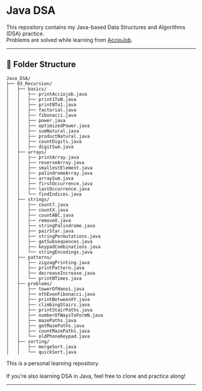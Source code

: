 # Java DSA

This repository contains my Java-based Data Structures and Algorithms (DSA) practice.  
Problems are solved while learning from [AccioJob](https://www.acciojob.com).

---

## 📁 Folder Structure

```
Java_DSA/
├── 03_Recursion/
│   ├── basics/
│   │   ├── printAcciojob.java
│   │   ├── print1ToN.java
│   │   ├── printNTo1.java
│   │   ├── factorial.java
│   │   ├── fibonacci.java
│   │   ├── power.java
|   |   ├── optimizedPower.java
│   │   ├── sumNatural.java
│   │   ├── productNatural.java
│   │   ├── countDigits.java
│   │   ├── digitSum.java
│   ├── arrays/
│   │   ├── printArray.java
│   │   ├── reverseArray.java
│   │   ├── smallestElement.java
│   │   ├── palindromeArray.java
│   │   ├── arraySum.java
│   │   ├── firstOccurrence.java
│   │   ├── lastOccurrence.java
│   │   └── findIndices.java
│   ├── strings/
│   │   ├── count7.java
│   │   ├── countX.java
│   │   ├── countABC.java
│   │   ├── removeX.java
│   │   ├── stringPalindrome.java
│   │   ├── pairStar.java
│   │   ├── stringPermutations.java
│   │   ├── getSubsequences.java
│   │   ├── keypadCombinations.java
│   │   └── stringEncodings.java
│   ├── patterns/
│   │   ├── zigzagPrinting.java
│   │   ├── printPattern.java
│   │   ├── decreaseIncrease.java
│   │   └── printNTimes.java
│   ├── problems/
│   │   ├── towerOfHanoi.java
│   │   ├── nthEvenFibonacci.java
│   │   ├── printBetweenXY.java
│   │   ├── climbingStairs.java
│   │   ├── printStairPaths.java
│   │   ├── numberOfWaysToFormN.java
│   │   ├── mazePaths.java
│   │   ├── getMazePaths.java
│   │   ├── countMazePaths.java
│   │   └── oldPhoneKeypad.java
│   ├── sorting/
│   │   ├── mergeSort.java
│   │   └── quickSort.java
```

This is a personal learning repository.  
<br>
If you’re also learning DSA in Java, feel free to clone and practice along!

---

